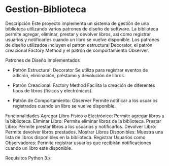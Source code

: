 # Gestion-Biblioteca
Descripción
  Este proyecto implementa un sistema de gestión de una biblioteca utilizando varios patrones de diseño de software. La biblioteca permite agregar, eliminar, prestar y devolver libros, así como       registrar usuarios y notificarles cuando un libro se vuelve disponible. Los patrones de diseño utilizados incluyen el patrón estructural Decorator, el patrón creacional Factory Method y el patrón   de comportamiento Observer.

Patrones de Diseño Implementados
- Patrón Estructural: Decorator
  Se utiliza para registrar eventos de adición, eliminación, préstamo y devolución de libros.

- Patrón Creacional: Factory Method
  Facilita la creación de diferentes tipos de libros (físicos y electrónicos).

- Patrón de Comportamiento: Observer
  Permite notificar a los usuarios registrados cuando un libro se vuelve disponible.

Funcionalidades
  Agregar Libro Físico o Electrónico: Permite agregar libros a la biblioteca.
  Eliminar Libro: Permite eliminar libros de la biblioteca.
  Prestar Libro: Permite prestar libros a los usuarios y notificarlos.
  Devolver Libro: Permite devolver libros prestados.
  Mostrar Libros Disponibles: Muestra una lista de libros disponibles en la biblioteca.
  Registrar Usuarios como Observadores: Permite registrar usuarios que recibirán notificaciones cuando un libro esté disponible.

Requisitos
  Python 3.x
